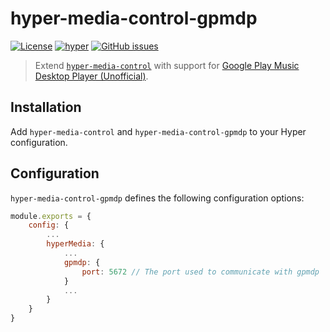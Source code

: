 # hyper-media-control-gpmdp

[![License](https://img.shields.io/github/license/OrionNebula/hyper-media-control-gpmdp.svg)](LICENSE)
[![hyper](https://img.shields.io/badge/Hyper-v2.0.0-brightgreen.svg)](https://github.com/zeit/hyper/releases/tag/2.0.0)
[![GitHub issues](https://img.shields.io/github/issues/OrionNebula/hyper-media-control-gpmdp.svg)](https://github.com/OrionNebula/hyper-media-control-gpmdp/issues)

> Extend [`hyper-media-control`](https://github.com/OrionNebula/hyper-media-control) with support for [Google Play Music Desktop Player (Unofficial)](https://www.googleplaymusicdesktopplayer.com/).

## Installation

Add `hyper-media-control` and `hyper-media-control-gpmdp` to your Hyper configuration.

## Configuration

`hyper-media-control-gpmdp` defines the following configuration options:

```js
module.exports = {
    config: {
        ...
        hyperMedia: {
            ...
            gpmdp: {
                port: 5672 // The port used to communicate with gpmdp
            }
            ...
        }
    }
}
```